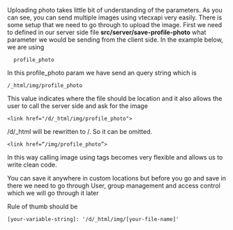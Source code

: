 Uploading photo takes little bit of understanding of the parameters. As you can see, you can send multiple images using vtecxapi very easily. There is some setup that we need to go through to upload the image. First we need to defined in our server side file **src/server/save-profile-photo** what parameter we would be sending from the client side. In the example below, we are using

```
  profile_photo
```

In this profile_photo param we have send an query string which is

```
/_html/img/profile_photo
```

This value indicates where the file should be location and it also allows the user to call the server side and ask for the image

```
<link href="/d/_html/img/profile_photo">
```

/d/_html will be rewritten to /. So it can be omitted.

```
<link href=“/img/profile_photo”>
```

In this way calling image using tags becomes very flexible and allows us to write clean code.

You can save it anywhere in custom locations but before you go and save in there we need to go through User, group management and access control
which we will go through it later

Rule of thumb should be

```
[your-variable-string]: '/d/_html/img/[your-file-name]'
```
